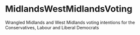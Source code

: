 # MidlandsWestMidlandsVoting
Wrangled Midlands and West Midlands voting intentions for the Conservatives, Labour and Liberal Democrats
